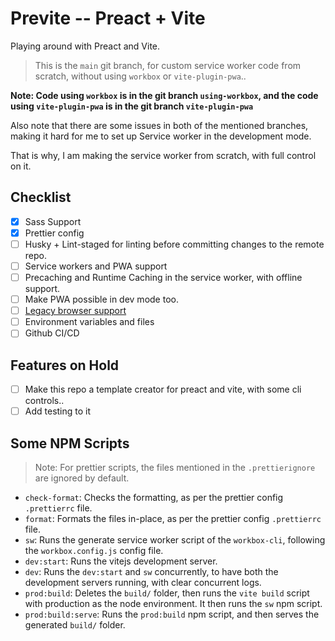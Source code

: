# Previte -- Preact + Vite

Playing around with Preact and Vite.

> This is the `main` git branch, for custom service worker code from scratch, without using `workbox` or `vite-plugin-pwa`..

**Note: Code using `workbox` is in the git branch `using-workbox`, and the code using `vite-plugin-pwa` is in the git branch `vite-plugin-pwa`**

Also note that there are some issues in both of the mentioned branches, making it hard for me to set up Service worker in the development mode.

That is why, I am making the service worker from scratch, with full control on it.

## Checklist

- [x] Sass Support
- [x] Prettier config
- [ ] Husky + Lint-staged for linting before committing changes to the remote repo.
- [ ] Service workers and PWA support
- [ ] Precaching and Runtime Caching in the service worker, with offline support.
- [ ] Make PWA possible in dev mode too.
- [ ] [Legacy browser support](https://vitejs.dev/guide/build.html)
- [ ] Environment variables and files
- [ ] Github CI/CD

## Features on Hold

- [ ] Make this repo a template creator for preact and vite, with some cli controls..
- [ ] Add testing to it

## Some NPM Scripts

> Note: For prettier scripts, the files mentioned in the `.prettierignore` are ignored by default.

- `check-format`: Checks the formatting, as per the prettier config `.prettierrc` file. 
- `format`: Formats the files in-place, as per the prettier config `.prettierrc` file.
- `sw`: Runs the generate service worker script of the `workbox-cli`, following the `workbox.config.js` config file.
- `dev:start`: Runs the vitejs development server.
- `dev`: Runs the `dev:start` and `sw` concurrently, to have both the development servers running, with clear concurrent logs.
- `prod:build`: Deletes the `build/` folder, then runs the `vite build` script with production as the node environment. It then runs the `sw` npm script.
- `prod:build:serve`: Runs the `prod:build` npm script, and then serves the generated `build/` folder.
